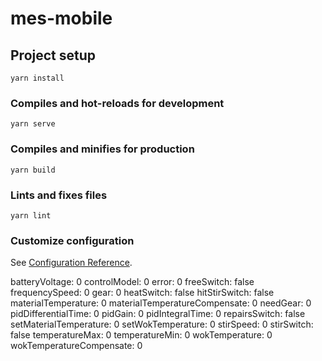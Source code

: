 # mes-mobile

## Project setup
```
yarn install
```

### Compiles and hot-reloads for development
```
yarn serve
```

### Compiles and minifies for production
```
yarn build
```

### Lints and fixes files
```
yarn lint
```

### Customize configuration
See [Configuration Reference](https://cli.vuejs.org/config/).

batteryVoltage: 0
controlModel: 0
error: 0
freeSwitch: false
frequencySpeed: 0
gear: 0
heatSwitch: false
hitStirSwitch: false
materialTemperature: 0
materialTemperatureCompensate: 0
needGear: 0
pidDifferentialTime: 0
pidGain: 0
pidIntegralTime: 0
repairsSwitch: false
setMaterialTemperature: 0
setWokTemperature: 0
stirSpeed: 0
stirSwitch: false
temperatureMax: 0
temperatureMin: 0
wokTemperature: 0
wokTemperatureCompensate: 0